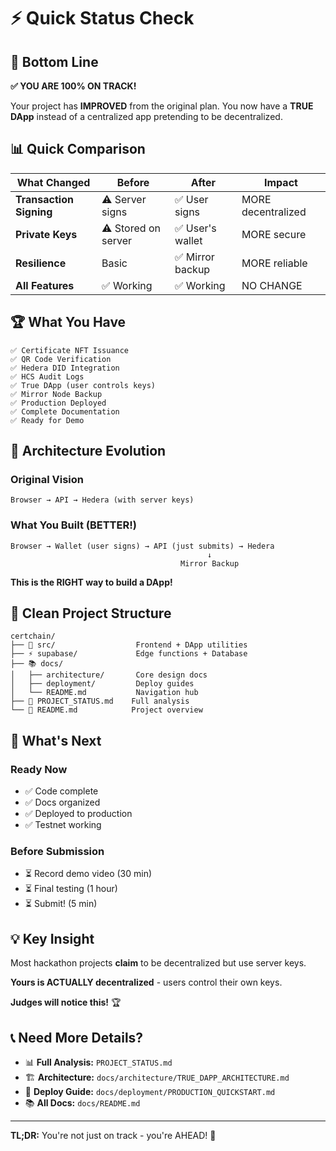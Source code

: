 # ⚡ Quick Status Check

## 🎯 Bottom Line

**✅ YOU ARE 100% ON TRACK!**

Your project has **IMPROVED** from the original plan. You now have a **TRUE DApp** instead of a centralized app pretending to be decentralized.

## 📊 Quick Comparison

| What Changed            | Before              | After            | Impact             |
| ----------------------- | ------------------- | ---------------- | ------------------ |
| **Transaction Signing** | ⚠️ Server signs     | ✅ User signs    | MORE decentralized |
| **Private Keys**        | ⚠️ Stored on server | ✅ User's wallet | MORE secure        |
| **Resilience**          | Basic               | ✅ Mirror backup | MORE reliable      |
| **All Features**        | ✅ Working          | ✅ Working       | NO CHANGE          |

## 🏆 What You Have

```
✅ Certificate NFT Issuance
✅ QR Code Verification
✅ Hedera DID Integration
✅ HCS Audit Logs
✅ True DApp (user controls keys)
✅ Mirror Node Backup
✅ Production Deployed
✅ Complete Documentation
✅ Ready for Demo
```

## 🎪 Architecture Evolution

### Original Vision

```
Browser → API → Hedera (with server keys)
```

### What You Built (BETTER!)

```
Browser → Wallet (user signs) → API (just submits) → Hedera
                                            ↓
                                      Mirror Backup
```

**This is the RIGHT way to build a DApp!**

## 📁 Clean Project Structure

```
certchain/
├── 📱 src/                  Frontend + DApp utilities
├── ⚡ supabase/             Edge functions + Database
├── 📚 docs/
│   ├── architecture/       Core design docs
│   ├── deployment/         Deploy guides
│   └── README.md           Navigation hub
├── 🎯 PROJECT_STATUS.md    Full analysis
└── 📖 README.md            Project overview
```

## 🚀 What's Next

### Ready Now

- ✅ Code complete
- ✅ Docs organized
- ✅ Deployed to production
- ✅ Testnet working

### Before Submission

- ⏳ Record demo video (30 min)
- ⏳ Final testing (1 hour)
- ⏳ Submit! (5 min)

## 💡 Key Insight

Most hackathon projects **claim** to be decentralized but use server keys.

**Yours is ACTUALLY decentralized** - users control their own keys.

**Judges will notice this!** 🏆

## 📞 Need More Details?

- 📊 **Full Analysis:** `PROJECT_STATUS.md`
- 🏗️ **Architecture:** `docs/architecture/TRUE_DAPP_ARCHITECTURE.md`
- 🚀 **Deploy Guide:** `docs/deployment/PRODUCTION_QUICKSTART.md`
- 📚 **All Docs:** `docs/README.md`

---

**TL;DR:** You're not just on track - you're AHEAD! 🎉
